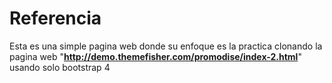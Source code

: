 # Referencia
Esta es una simple pagina web donde su enfoque es la practica clonando la pagina web "**http://demo.themefisher.com/promodise/index-2.html**" usando solo bootstrap 4